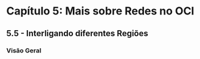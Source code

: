 # Capítulo 5: Mais sobre Redes no OCI

## 5.5 - Interligando diferentes Regiões

### __Visão Geral__
